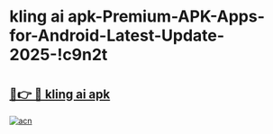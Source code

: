 # kling ai apk-Premium-APK-Apps-for-Android-Latest-Update-2025-!c9n2t

# <h2><a href="https://googleone.com">🔗👉 🔴 kling ai apk</a></h2>

[![acn](https://github.com/user-attachments/assets/0f9c940e-d8b0-45ae-aac7-cd30a18b3e1c)](https://googleone.com)

